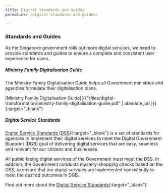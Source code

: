 ```yaml
---
title: Digital Standards and Guides
permalink: /digital-standards-and-guides/

---
```


### **Standards and Guides**

As the Singapore government rolls out more digital services, we need to provide standards and guides to ensure a complete and consistent user experience for users.

##### **Ministry Family Digitalisation Guide**

The Ministry Family Digitalisation Guide helps all Government ministries and agencies formulate their digitalisation plans.

[Ministry Family Digitalisation Guide]({{"/files/digital-transformation/ministry-family-digitalisation-guide.pdf" | absolute_url }}){:target="_blank"}

##### **Digital Service Standards**

[Digital Service Standards (DSS)](/digital-service-standards/){:target="_blank"} is a set of standards for agencies to implement their digital services to meet the Digital Government Blueprint (DGB) goal of delivering digital services that are easy, seamless and relevant for our citizens and businesses.

All public facing digital services of the Government must meet the DSS.  In addition, the Government conducts mystery-shopping checks based on the DSS, to ensure that our digital services are implemented consistently to meet the desired outcomes in DGB.

Find out more about the [Digital Service Standards](/digital-service-standards/){:target="_blank"} 
